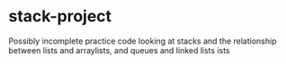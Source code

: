# stack-project
Possibly incomplete practice code looking at stacks and the relationship between lists and arraylists, and queues and linked lists ists
